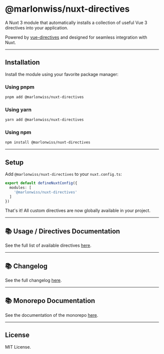 # @marlonwiss/nuxt-directives

A Nuxt 3 module that automatically installs a collection of useful Vue 3 directives into your application.

Powered by [vue-directives](https://github.com/MarlonWiss2212/vue-directives/blob/main/packages/vue-directives/Readme.md) and designed for seamless integration with Nuxt.

---

## Installation

Install the module using your favorite package manager:

### Using **pnpm**
```bash
pnpm add @marlonwiss/nuxt-directives
```

### Using **yarn**
```bash
yarn add @marlonwiss/nuxt-directives
```

### Using **npm**
```bash
npm install @marlonwiss/nuxt-directives
```

---

## Setup

Add `@marlonwiss/nuxt-directives` to your `nuxt.config.ts`:

```ts
export default defineNuxtConfig({
  modules: [
    '@marlonwiss/nuxt-directives'
  ]
})
```

That's it! All custom directives are now globally available in your project.

---

## 📚 Usage / Directives Documentation

See the full list of available directives [here](https://github.com/MarlonWiss2212/vue-directives/blob/main/Directives.md).

---

## 📚 Changelog

See the full changelog [here](https://github.com/MarlonWiss2212/vue-directives/blob/main/packages/nuxt-directives/CHANGELOG.md).

---

## 📚 Monorepo Documentation

See the documentation of the monorepo [here](https://github.com/MarlonWiss2212/vue-directives/blob/main/Readme.md).

---

## License

MIT License.
